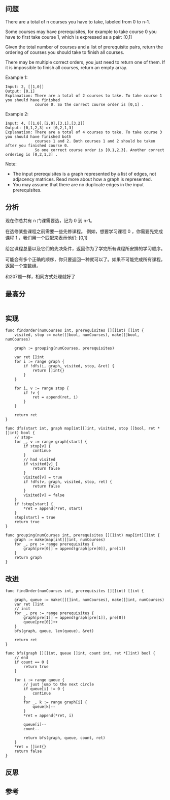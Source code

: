 ## 问题
There are a total of n courses you have to take, labeled from 0 to n-1.

Some courses may have prerequisites, for example to take course 0 you have to first take course 1, which is expressed as a pair: [0,1]

Given the total number of courses and a list of prerequisite pairs, return the ordering of courses you should take to finish all courses.

There may be multiple correct orders, you just need to return one of them. If it is impossible to finish all courses, return an empty array.

Example 1:
```
Input: 2, [[1,0]] 
Output: [0,1]
Explanation: There are a total of 2 courses to take. To take course 1 you should have finished   
             course 0. So the correct course order is [0,1] .
```

Example 2:
```
Input: 4, [[1,0],[2,0],[3,1],[3,2]]
Output: [0,1,2,3] or [0,2,1,3]
Explanation: There are a total of 4 courses to take. To take course 3 you should have finished both     
             courses 1 and 2. Both courses 1 and 2 should be taken after you finished course 0. 
             So one correct course order is [0,1,2,3]. Another correct ordering is [0,2,1,3] .
```

Note:

- The input prerequisites is a graph represented by a list of edges, not adjacency matrices. Read more about how a graph is represented.
- You may assume that there are no duplicate edges in the input prerequisites.

## 分析
现在你总共有 n 门课需要选，记为 0 到 n-1。

在选修某些课程之前需要一些先修课程。 例如，想要学习课程 0 ，你需要先完成课程 1 ，我们用一个匹配来表示他们: [0,1]

给定课程总量以及它们的先决条件，返回你为了学完所有课程所安排的学习顺序。

可能会有多个正确的顺序，你只要返回一种就可以了。如果不可能完成所有课程，返回一个空数组。

和207题一样，相同方式处理就好了

## 最高分
```golang

```

## 实现
```golang
func findOrder(numCourses int, prerequisites [][]int) []int {
	visited, stop := make([]bool, numCourses), make([]bool, numCourses)

	graph := grouping(numCourses, prerequisites)

	var ret []int
	for i := range graph {
		if !dfs(i, graph, visited, stop, &ret) {
			return []int{}
		}
	}

	for i, v := range stop {
		if !v {
			ret = append(ret, i)
		}
	}

	return ret
}

func dfs(start int, graph map[int][]int, visited, stop []bool, ret *[]int) bool {
	// stop~
	for _, v := range graph[start] {
		if stop[v] {
			continue
		}
		// had visited
		if visited[v] {
			return false
		}
		visited[v] = true
		if !dfs(v, graph, visited, stop, ret) {
			return false
		}
		visited[v] = false
	}
	if !stop[start] {
		*ret = append(*ret, start)
	}
	stop[start] = true
	return true
}

func grouping(numCourses int, prerequisites [][]int) map[int][]int {
	graph := make(map[int][]int, numCourses)
	for _, pre := range prerequisites {
		graph[pre[0]] = append(graph[pre[0]], pre[1])
	}
	return graph
}
```

## 改进
```golang
func findOrder(numCourses int, prerequisites [][]int) []int {

	graph, queue := make([][]int, numCourses), make([]int, numCourses)
	var ret []int
	// init
	for _, pre := range prerequisites {
		graph[pre[1]] = append(graph[pre[1]], pre[0])
		queue[pre[0]]++
	}
	bfs(graph, queue, len(queue), &ret)

	return ret
}

func bfs(graph [][]int, queue []int, count int, ret *[]int) bool {
	// end
	if count == 0 {
		return true
	}

	for i := range queue {
		// just jump to the next circle
		if queue[i] != 0 {
			continue
		}
		for _, k := range graph[i] {
			queue[k]--
		}
		*ret = append(*ret, i)

		queue[i]--
		count--

		return bfs(graph, queue, count, ret)
	}
	*ret = []int{}
	return false
}
```

## 反思

## 参考